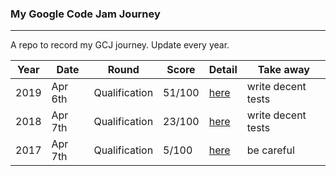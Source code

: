 ### My Google Code Jam Journey
---

A repo to record my GCJ journey. Update every year.

| Year | Date | Round | Score | Detail | Take away |
| --- | --- |--- | --- | --- | --- |
| 2019 | Apr 6th | Qualification | 51/100 | [here](/2019/qualification/result.md) | write decent tests |
| 2018 | Apr 7th | Qualification | 23/100 | [here](/2018/result.md) | write decent tests |
| 2017 | Apr 7th | Qualification| 5/100 | [here](/2017/result.md) | be careful |
